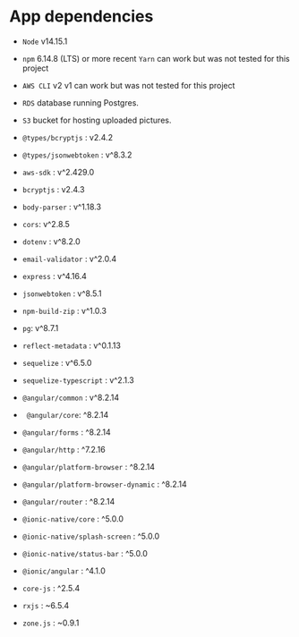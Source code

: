 # App dependencies

- `Node` v14.15.1 

- `npm` 6.14.8 (LTS) or more recent `Yarn` can work but was not tested for this project

- `AWS CLI` v2 v1 can work but was not tested for this project

- `RDS` database running Postgres.

- `S3` bucket for hosting uploaded pictures.

- `@types/bcryptjs` : v2.4.2

- `@types/jsonwebtoken` : v^8.3.2

- `aws-sdk` : v^2.429.0

- `bcryptjs` : v2.4.3

- `body-parser` : v^1.18.3

- `cors`: v^2.8.5 

- `dotenv` : v^8.2.0

- `email-validator` : v^2.0.4

- `express` : v^4.16.4

- `jsonwebtoken` : v^8.5.1

- `npm-build-zip` : v^1.0.3

- `pg`: v^8.7.1

- `reflect-metadata` :  v^0.1.13

- `sequelize` : v^6.5.0

- `sequelize-typescript` : v^2.1.3

- `@angular/common` : v^8.2.14

- ` @angular/core`:  ^8.2.14

- `@angular/forms` :  ^8.2.14

- `@angular/http` :  ^7.2.16

- `@angular/platform-browser` :  ^8.2.14 
    
- `@angular/platform-browser-dynamic` :  ^8.2.14 
    
- `@angular/router` :  ^8.2.14 
    
- `@ionic-native/core` :  ^5.0.0 
    
- `@ionic-native/splash-screen` :  ^5.0.0 
    
- `@ionic-native/status-bar` :  ^5.0.0 
   
- `@ionic/angular` :  ^4.1.0 

- `core-js` :  ^2.5.4 
    
- `rxjs` :  ~6.5.4 
    
- `zone.js` :  ~0.9.1 